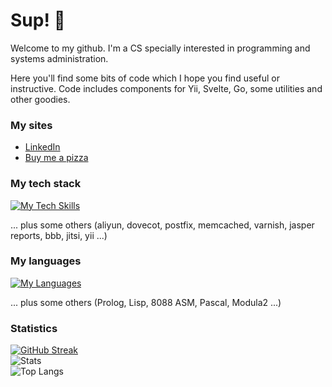 # Sup! 🤖

Welcome to my github. I'm a CS specially interested in programming and systems administration.

Here you'll find some bits of code which I hope you find useful or instructive. Code includes components for Yii, Svelte, Go, some utilities and other goodies.

### My sites

- [LinkedIn](https://www.linkedin.com/in/rggonzalez/)
- [Buy me a pizza](https://www.buymeacoffee.com/rggonzalez)

### My tech stack

[![My Tech Skills](https://skillicons.dev/icons?i=ableton,ansible,aws,azure,bootstrap,cmake,docker,dotnet,elasticsearch,github,jquery,linux,mongodb,mysql,nginx,nodejs,postgres,redis,redhat,regex,sqlite,svelte,ubuntu,vscode)](https://skillicons.dev)

... plus some others (aliyun, dovecot, postfix, memcached, varnish, jasper reports, bbb, jitsi, yii ...)

### My languages

[![My Languages](https://skillicons.dev/icons?i=bash,c,css,cs,cpp,go,html,js,perl,php,py,r)](https://skillicons.dev)

... plus some others (Prolog, Lisp, 8088 ASM, Pascal, Modula2 ...)

### Statistics

[![GitHub Streak](https://streak-stats.demolab.com/?user=rgglez)](https://git.io/streak-stats)  
![Stats](https://github-readme-stats.vercel.app/api?username=rgglez&hide=contribs,prs)<br />
![Top Langs](https://github-readme-stats.vercel.app/api/top-langs/?username=rgglez&layout=pie)

